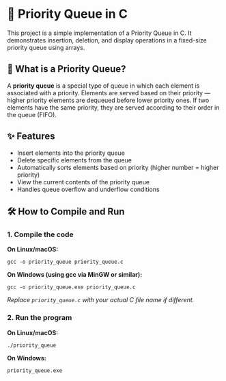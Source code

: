 <h1>🧮 Priority Queue in C</h1>

<p>
This project is a simple implementation of a Priority Queue in C. It demonstrates insertion, deletion, and display operations in a fixed-size priority queue using arrays.
</p>

<h2>📘 What is a Priority Queue?</h2>

<p>
A <strong>priority queue</strong> is a special type of queue in which each element is associated with a priority. Elements are served based on their priority — higher priority elements are dequeued before lower priority ones. If two elements have the same priority, they are served according to their order in the queue (FIFO).
</p>

<h2>✨ Features</h2>

<ul>
  <li>Insert elements into the priority queue</li>
  <li>Delete specific elements from the queue</li>
  <li>Automatically sorts elements based on priority (higher number = higher priority)</li>
  <li>View the current contents of the priority queue</li>
  <li>Handles queue overflow and underflow conditions</li>
</ul>

<h2>🛠️ How to Compile and Run</h2>

<h3>1. Compile the code</h3>

<p><strong>On Linux/macOS:</strong></p>
<pre><code>gcc -o priority_queue priority_queue.c</code></pre>

<p><strong>On Windows (using gcc via MinGW or similar):</strong></p>
<pre><code>gcc -o priority_queue.exe priority_queue.c</code></pre>

<p><em>Replace <code>priority_queue.c</code> with your actual C file name if different.</em></p>

<h3>2. Run the program</h3>

<p><strong>On Linux/macOS:</strong></p>
<pre><code>./priority_queue</code></pre>

<p><strong>On Windows:</strong></p> 
<pre><code>priority_queue.exe</code></pre>